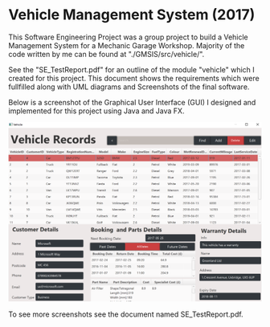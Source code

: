 # Vehicle Management System (2017)
This Software Engineering Project was a group project to build a Vehicle Management System for a Mechanic Garage Workshop.
Majority of the code written by me can be found at "./GMSIS/src/vehicle/".

See the "SE_TestReport.pdf" for an outline of the module "vehicle" which I created for this project.
This document shows the requirements which were fullfilled along with UML diagrams and Screenshots of the final software.

Below is a screenshot of the Graphical User Interface (GUI) I designed and implemented for this project using Java and Java FX.

<img src="https://github.com/HarrishanSK/VehicleManagementSystem/blob/master/images/VehicleSS1.png" alt="alt text">

To see more screenshots see the document named SE_TestReport.pdf.


